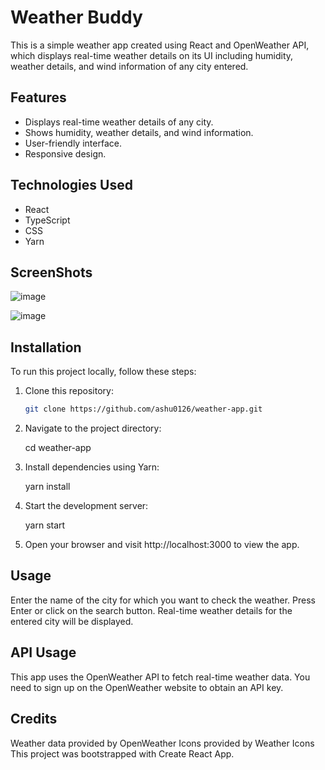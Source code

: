 # Weather Buddy

This is a simple weather app created using React and OpenWeather API, which displays real-time weather details on its UI including humidity, weather details, and wind information of any city entered.

## Features

- Displays real-time weather details of any city.
- Shows humidity, weather details, and wind information.
- User-friendly interface.
- Responsive design.

## Technologies Used

- React
- TypeScript
- CSS
- Yarn

## ScreenShots
![image](https://github.com/Ashu0126/weather-app/assets/91365712/b9da7468-d80b-4d27-b495-4614bc51082d)

![image](https://github.com/Ashu0126/weather-app/assets/91365712/2f428a90-3684-465a-b941-c43c39b09b71)

## Installation

To run this project locally, follow these steps:

1. Clone this repository:

   ```bash
   git clone https://github.com/ashu0126/weather-app.git
   
2. Navigate to the project directory:

     cd weather-app

3. Install dependencies using Yarn:

     yarn install

4. Start the development server:

     yarn start

5. Open your browser and visit http://localhost:3000 to view the app.

## Usage
Enter the name of the city for which you want to check the weather.
Press Enter or click on the search button.
Real-time weather details for the entered city will be displayed.

## API Usage
This app uses the OpenWeather API to fetch real-time weather data. You need to sign up on the OpenWeather website to obtain an API key.

## Credits
Weather data provided by OpenWeather
Icons provided by Weather Icons
This project was bootstrapped with Create React App.
